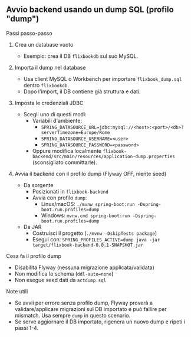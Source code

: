 ## Avvio backend usando un dump SQL (profilo "dump")

Passi passo-passo
1) Crea un database vuoto
	 - Esempio: crea il DB `flixbookdb` sul suo MySQL.

2) Importa il dump nel database
	 - Usa client MySQL o Workbench per importare `flixbook_dump.sql` dentro `flixbookdb`.
	 - Dopo l'import, il DB contiene già struttura e dati.

3) Imposta le credenziali JDBC
	 - Scegli uno di questi modi:
		 - Variabili d'ambiente:
			 - `SPRING_DATASOURCE_URL=jdbc:mysql://<host>:<port>/<db>?serverTimezone=Europe/Rome`
			 - `SPRING_DATASOURCE_USERNAME=<user>`
			 - `SPRING_DATASOURCE_PASSWORD=<password>`
		 - Oppure modifica localmente `flixbook-backend/src/main/resources/application-dump.properties` (sconsigliato committarle).

4) Avvia il backend con il profilo dump (Flyway OFF, niente seed)
	 - Da sorgente
		 - Posizionati in `flixbook-backend`
		 - Avvia con profilo `dump`:
			 - Linux/macOS: `./mvnw spring-boot:run -Dspring-boot.run.profiles=dump`
			 - Windows: `mvnw.cmd spring-boot:run -Dspring-boot.run.profiles=dump`
	 - Da JAR
		 - Costruisci il progetto (`./mvnw -DskipTests package`)
		 - Esegui con: `SPRING_PROFILES_ACTIVE=dump java -jar target/flixbook-backend-0.0.1-SNAPSHOT.jar`

Cosa fa il profilo dump
- Disabilita Flyway (nessuna migrazione applicata/validata)
- Non modifica lo schema (`ddl-auto=none`)
- Non esegue seed dati da `actdump.sql`

Note utili
- Se avvii per errore senza profilo dump, Flyway proverà a validare/applicare migrazioni sul DB importato e può fallire per mismatch. Usa sempre `dump` in questo scenario.
- Se serve aggiornare il DB importato, rigenera un nuovo dump e ripeti i passi 1-4.

